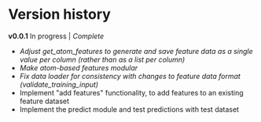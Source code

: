 # Version history
**v0.0.1**
In progress | *Complete*
- *Adjust get_atom_features to generate and save feature data as a single value per column (rather than as a list per column)*
- *Make atom-based features modular*
- *Fix data loader for consistency with changes to feature data format (validate_training_input)*
- Implement "add features" functionality, to add features to an existing feature dataset
- Implement the predict module and test predictions with test dataset